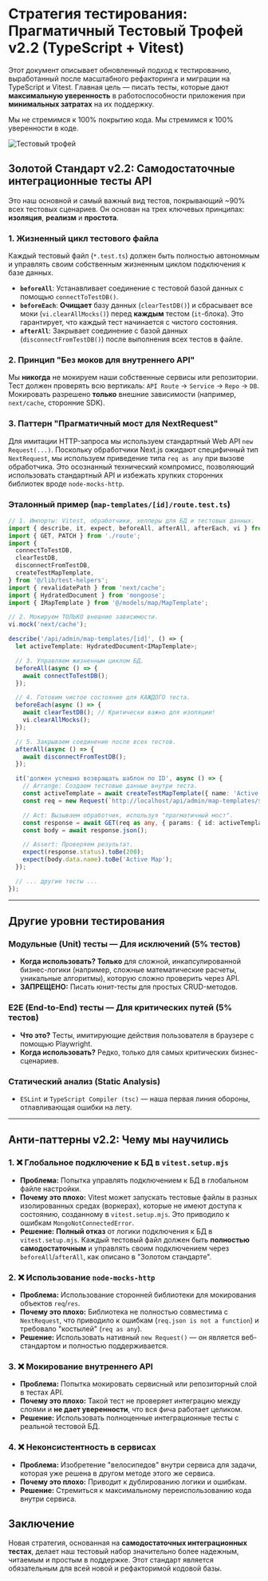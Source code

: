# Стратегия тестирования: Прагматичный Тестовый Трофей v2.2 (TypeScript + Vitest)

Этот документ описывает обновленный подход к тестированию, выработанный после масштабного рефакторинга и миграции на TypeScript и Vitest. Главная цель — писать тесты, которые дают **максимальную уверенность** в работоспособности приложения при **минимальных затратах** на их поддержку.

Мы не стремимся к 100% покрытию кода. Мы стремимся к 100% уверенности в коде.

![Тестовый трофей](https://user-images.githubusercontent.com/1500684/158276535-9488b392-3211-4663-8a30-743423774261.png)

## Золотой Стандарт v2.2: Самодостаточные интеграционные тесты API

Это наш основной и самый важный вид тестов, покрывающий ~90% всех тестовых сценариев. Он основан на трех ключевых принципах: **изоляция**, **реализм** и **простота**.

### 1. Жизненный цикл тестового файла

Каждый тестовый файл (`*.test.ts`) должен быть полностью автономным и управлять своим собственным жизненным циклом подключения к базе данных.

*   **`beforeAll`**: Устанавливает соединение с тестовой базой данных с помощью `connectToTestDB()`.
*   **`beforeEach`**: **Очищает** базу данных (`clearTestDB()`) и сбрасывает все моки (`vi.clearAllMocks()`) перед **каждым** тестом (`it`-блока). Это гарантирует, что каждый тест начинается с чистого состояния.
*   **`afterAll`**: Закрывает соединение с базой данных (`disconnectFromTestDB()`) после выполнения всех тестов в файле.

### 2. Принцип "Без моков для внутреннего API"

Мы **никогда** не мокируем наши собственные сервисы или репозитории. Тест должен проверять всю вертикаль: `API Route` -> `Service` -> `Repo` -> `DB`. Мокировать разрешено **только** внешние зависимости (например, `next/cache`, сторонние SDK).

### 3. Паттерн "Прагматичный мост для NextRequest"

Для имитации HTTP-запроса мы используем стандартный Web API `new Request(...)`. Поскольку обработчики Next.js ожидают специфичный тип `NextRequest`, мы используем приведение типа `req as any` при вызове обработчика. Это осознанный технический компромисс, позволяющий использовать стандартный API и избежать хрупких сторонних библиотек вроде `node-mocks-http`.

### Эталонный пример (`map-templates/[id]/route.test.ts`)

```typescript
// 1. Импорты: Vitest, обработчики, хелперы для БД и тестовых данных.
import { describe, it, expect, beforeAll, afterAll, afterEach, vi } from 'vitest';
import { GET, PATCH } from './route';
import {
  connectToTestDB,
  clearTestDB,
  disconnectFromTestDB,
  createTestMapTemplate,
} from '@/lib/test-helpers';
import { revalidatePath } from 'next/cache';
import { HydratedDocument } from 'mongoose';
import { IMapTemplate } from '@/models/map/MapTemplate';

// 2. Мокируем ТОЛЬКО внешние зависимости.
vi.mock('next/cache');

describe('/api/admin/map-templates/[id]', () => {
  let activeTemplate: HydratedDocument<IMapTemplate>;

  // 3. Управляем жизненным циклом БД.
  beforeAll(async () => {
    await connectToTestDB();
  });

  // 4. Готовим чистое состояние для КАЖДОГО теста.
  beforeEach(async () => {
    await clearTestDB(); // Критически важно для изоляции!
    vi.clearAllMocks();
  });

  // 5. Закрываем соединение после всех тестов.
  afterAll(async () => {
    await disconnectFromTestDB();
  });

  it('должен успешно возвращать шаблон по ID', async () => {
    // Arrange: Создаем тестовые данные внутри теста.
    const activeTemplate = await createTestMapTemplate({ name: 'Active Map' });
    const req = new Request(`http://localhost/api/admin/map-templates/${activeTemplate.id}`);

    // Act: Вызываем обработчик, используя "прагматичный мост".
    const response = await GET(req as any, { params: { id: activeTemplate.id } });
    const body = await response.json();

    // Assert: Проверяем результат.
    expect(response.status).toBe(200);
    expect(body.data.name).toBe('Active Map');
  });

  // ... другие тесты ...
});
```

---

## Другие уровни тестирования

### Модульные (Unit) тесты — Для исключений (5% тестов)
*   **Когда использовать? Только** для сложной, инкапсулированной бизнес-логики (например, сложные математические расчеты, уникальные алгоритмы), которую сложно проверить через API.
*   **ЗАПРЕЩЕНО:** Писать юнит-тесты для простых CRUD-методов.

### E2E (End-to-End) тесты — Для критических путей (5% тестов)
*   **Что это?** Тесты, имитирующие действия пользователя в браузере с помощью Playwright.
*   **Когда использовать?** Редко, только для самых критических бизнес-сценариев.

### Статический анализ (Static Analysis)
*   `ESLint` и `TypeScript Compiler (tsc)` — наша первая линия обороны, отлавливающая ошибки на лету.

---

## Анти-паттерны v2.2: Чему мы научились

### 1. ❌ Глобальное подключение к БД в `vitest.setup.mjs`
*   **Проблема:** Попытка управлять подключением к БД в глобальном файле настройки.
*   **Почему это плохо:** Vitest может запускать тестовые файлы в разных изолированных средах (воркерах), которые не имеют доступа к состоянию, созданному в `vitest.setup.mjs`. Это приводило к ошибкам `MongoNotConnectedError`.
*   **Решение:** **Полный отказ** от логики подключения к БД в `vitest.setup.mjs`. Каждый тестовый файл должен быть **полностью самодостаточным** и управлять своим подключением через `beforeAll`/`afterAll`, как описано в "Золотом стандарте".

### 2. ❌ Использование `node-mocks-http`
*   **Проблема:** Использование сторонней библиотеки для мокирования объектов `req`/`res`.
*   **Почему это плохо:** Библиотека не полностью совместима с `NextRequest`, что приводило к ошибкам (`req.json is not a function`) и требовало "костылей" (`req as any`).
*   **Решение:** Использовать нативный `new Request()` — он является веб-стандартом и полностью поддерживается.

### 3. ❌ Мокирование внутреннего API
*   **Проблема:** Попытка мокировать сервисный или репозиторный слой в тестах API.
*   **Почему это плохо:** Такой тест не проверяет интеграцию между слоями и **не дает уверенности**, что вся фича работает целиком.
*   **Решение:** Использовать полноценные интеграционные тесты с реальной тестовой БД.

### 4. ❌ Неконсистентность в сервисах
*   **Проблема:** Изобретение "велосипедов" внутри сервиса для задачи, которая уже решена в другом методе этого же сервиса.
*   **Почему это плохо:** Приводит к дублированию логики и ошибкам.
*   **Решение:** Стремиться к максимальному переиспользованию кода внутри сервиса.

## Заключение

Новая стратегия, основанная на **самодостаточных интеграционных тестах**, делает наш тестовый набор значительно более надежным, читаемым и простым в поддержке. Этот стандарт является обязательным для всей новой и рефакторимой кодовой базы. 